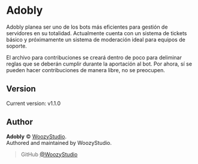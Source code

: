 # Adobly

Adobly planea ser uno de los bots más eficientes para gestión de servidores en su totalidad. Actualmente cuenta con un sistema de tickets básico y próximamente un sistema de moderación ideal para equipos de soporte.

El archivo para contribuciones se creará dentro de poco para deliminar reglas que se deberán cumplir durante la aportación al bot. Por ahora, sí se pueden hacer contribuciones de manera libre, no se preocupen.

## Version

Current version: v1.1.0

## Author

**Adobly** © [WoozyStudio](https://woozystudio.com).  
Authored and maintained by WoozyStudio.

> GitHub [@WoozyStudio](https://github.com/woozystudio)
